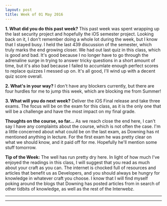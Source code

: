 ```yaml
---
layout: post
title: Week of 01 May 2016
---
```


**1. What did you do this past week?**
This past week was spent wrapping up the last security project and hopefully the iOS semester project. Looking back on it, I don't remember doing a whole lot during the week, but I know that I stayed busy. I held the last 439 discussion of the semester, which truly marks the end growing closer. We had out last quiz in this class, which is good and bad. It's good because I no longer have to go through the adrenaline surge in trying to answer tricky questions in a short amount of time, but it's also bad because I failed to accumlate enough perfect scores to replace quizzes I messed up on. It's all good, I'll wind up with a decent quiz score overall.

**2. What's in your way?**
I don't have any blockers currently, but there are four hurdles for me to jump this week, which are blocking me from Summer!

**3. What will you do next week?**
Deliver the iOS Final release and take three exams. The focus will be on the exam for this class, as it is the only one that will be a challenge and have the most impact on my final grade.

**Thoughts on the course, so far...**
As we reach close the end here, I can't say I have any complaints about the course, which is not often the case. I'm a little concerned about what could be on the last exam, as Downing has nt mentioned anything in lecture. For the first exam he was pretty clear on what we should know, and it paid off for me. Hopefully he'll mention some stuff tomorrow. 

**Tip of the Week:**
The well has run pretty dry here. In light of how much I've enjoyed the readings in this class, I will suggest that you read as much about your craft as you can. The internet is chocked full of resources and articles that benefit us as Developers, and you should always be hungry for knowledge in whatever craft you choose. I know that I will find myself poking around the blogs that Downing has posted articles from in search of other tidbits of knowledge, as well as the rest of the Interwebz.

----
**** 
